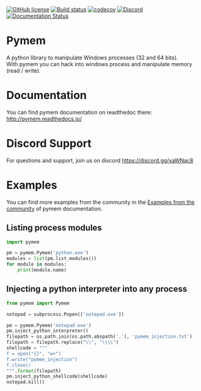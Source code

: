 [![GitHub license](https://img.shields.io/github/license/srounet/pymem.svg)](https://github.com/srounet/Pymem/)
[![Build status](https://ci.appveyor.com/api/projects/status/sfdvrtuh9qa2f3aa/branch/master?svg=true)](https://ci.appveyor.com/project/srounet/pymem/branch/master)
[![codecov](https://codecov.io/gh/srounet/Pymem/branch/master/graph/badge.svg)](https://codecov.io/gh/srounet/Pymem/branch/master)
[![Discord](https://img.shields.io/discord/342944948770963476.svg)](https://discord.gg/xaWNac8)
[![Documentation Status](https://readthedocs.org/projects/pymem/badge/?version=latest)](https://pymem.readthedocs.io/?badge=latest)

Pymem
=====

A python library to manipulate Windows processes (32 and 64 bits).  
With pymem you can hack into windows process and manipulate memory (read / write).

Documentation
=============
You can find pymem documentation on readthedoc there: http://pymem.readthedocs.io/

Discord Support
=============
For questions and support, join us on discord https://discord.gg/xaWNac8

Examples
========
You can find more examples from the community in the [Examples from the community](https://pymem.readthedocs.io/en/documentation/examples/index.html) of pymem documentation.

Listing process modules
-----------------------

````python
import pymem

pm = pymem.Pymem('python.exe')
modules = list(pm.list_modules())
for module in modules:
    print(module.name)
````

Injecting a python interpreter into any process
-----------------------------------------------

`````python
from pymem import Pymem

notepad = subprocess.Popen(['notepad.exe'])

pm = pymem.Pymem('notepad.exe')
pm.inject_python_interpreter()
filepath = os.path.join(os.path.abspath('.'), 'pymem_injection.txt')
filepath = filepath.replace("\\", "\\\\")
shellcode = """
f = open("{}", "w+")
f.write("pymem_injection")
f.close()
""".format(filepath)
pm.inject_python_shellcode(shellcode)
notepad.kill()
`````
